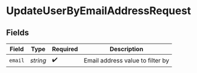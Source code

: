 # UpdateUserByEmailAddressRequest


## Fields

| Field                            | Type                             | Required                         | Description                      |
| -------------------------------- | -------------------------------- | -------------------------------- | -------------------------------- |
| `email`                          | *string*                         | :heavy_check_mark:               | Email address value to filter by |
